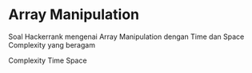# Array Manipulation
Soal Hackerrank mengenai Array Manipulation dengan Time dan Space Complexity yang beragam
<tr>Complexity
  <td>Time</td>
  <td>Space</td>
</tr>
